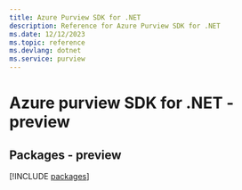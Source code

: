 ```yaml
---
title: Azure Purview SDK for .NET
description: Reference for Azure Purview SDK for .NET
ms.date: 12/12/2023
ms.topic: reference
ms.devlang: dotnet
ms.service: purview
---
```

# Azure purview SDK for .NET - preview
## Packages - preview
[!INCLUDE [packages](purview-index.md)]